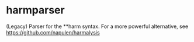 # harmparser
(Legacy) Parser for the **harm syntax. For a more powerful alternative, see https://github.com/napulen/harmalysis 
